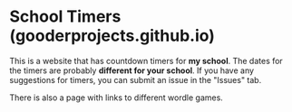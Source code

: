 # School Timers (gooderprojects.github.io)
This is a website that has countdown timers for **my school**. The dates for the timers are probably **different for your school**. If you have any suggestions for timers, you can submit an issue in the "Issues" tab.

There is also a page with links to different wordle games.
